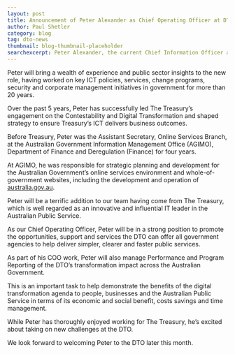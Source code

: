 ```yaml
---
layout: post
title: Announcement of Peter Alexander as Chief Operating Officer at DTO
author: Paul Shetler
category: blog
tag: dto-news
thumbnail: blog-thumbnail-placeholder
searchexcerpt: Peter Alexander, the current Chief Information Officer at The Treasury, will soon be joining the Digital Transformation Office as our new Chief Operating Officer.
---
```


Peter will bring a wealth of experience and public sector insights to the new role, having worked on key ICT policies, services, change programs, security and corporate management initiatives in government for more than 20 years.

Over the past 5 years, Peter has successfully led The Treasury’s engagement on the Contestability and Digital Transformation and shaped strategy to ensure Treasury’s ICT delivers business outcomes.

Before Treasury, Peter was the Assistant Secretary, Online Services Branch, at the Australian Government Information Management Office (AGIMO), Department of Finance and Deregulation (Finance) for four years.

At AGIMO, he was responsible for strategic planning and development for the Australian Government’s online services environment and whole-of-government websites, including the development and operation of [australia.gov.au](http://www.australia.gov.au).

Peter will be a terrific addition to our team having come from The Treasury, which is well regarded as an innovative and influential IT leader in the Australian Public Service.

As our Chief Operating Officer, Peter will be in a strong position to promote the opportunities, support and services the DTO can offer all government agencies to help deliver simpler, clearer and faster public services.

As part of his COO work, Peter will also manage Performance and Program Reporting of the DTO’s transformation impact across the Australian Government.

This is an important task to help demonstrate the benefits of the digital transformation agenda to people, businesses and the Australian Public Service in terms of its economic and social benefit, costs savings and time management.

While Peter has thoroughly enjoyed working for The Treasury, he’s excited about taking on new challenges at the DTO.

We look forward to welcoming Peter to the DTO later this month.
